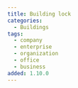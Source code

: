 ```yaml
---
title: Building lock
categories:
  - Buildings
tags:
  - company
  - enterprise
  - organization
  - office
  - business
added: 1.10.0
---
```

